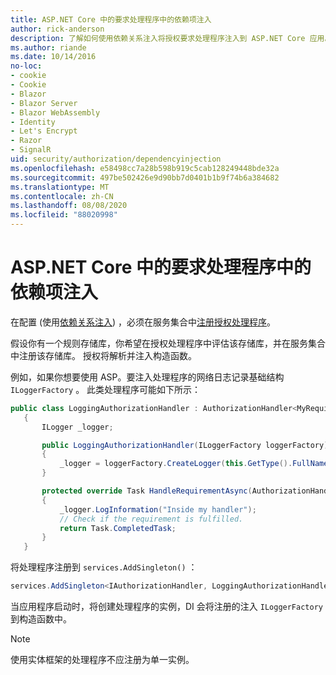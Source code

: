 ```yaml
---
title: ASP.NET Core 中的要求处理程序中的依赖项注入
author: rick-anderson
description: 了解如何使用依赖关系注入将授权要求处理程序注入到 ASP.NET Core 应用。
ms.author: riande
ms.date: 10/14/2016
no-loc:
- cookie
- Cookie
- Blazor
- Blazor Server
- Blazor WebAssembly
- Identity
- Let's Encrypt
- Razor
- SignalR
uid: security/authorization/dependencyinjection
ms.openlocfilehash: e58498cc7a28b598b919c5cab128249448bde32a
ms.sourcegitcommit: 497be502426e9d90bb7d0401b1b9f74b6a384682
ms.translationtype: MT
ms.contentlocale: zh-CN
ms.lasthandoff: 08/08/2020
ms.locfileid: "88020998"
---
```

# <a name="dependency-injection-in-requirement-handlers-in-aspnet-core"></a>ASP.NET Core 中的要求处理程序中的依赖项注入

<a name="security-authorization-di"></a>

在配置 (使用[依赖关系注入](xref:fundamentals/dependency-injection)) ，必须在服务集合中[注册授权处理程序](xref:security/authorization/policies#handler-registration)。

假设你有一个规则存储库，你希望在授权处理程序中评估该存储库，并在服务集合中注册该存储库。 授权将解析并注入构造函数。

例如，如果你想要使用 ASP。要注入处理程序的网络日志记录基础结构 `ILoggerFactory` 。 此类处理程序可能如下所示：

```csharp
public class LoggingAuthorizationHandler : AuthorizationHandler<MyRequirement>
   {
       ILogger _logger;

       public LoggingAuthorizationHandler(ILoggerFactory loggerFactory)
       {
           _logger = loggerFactory.CreateLogger(this.GetType().FullName);
       }

       protected override Task HandleRequirementAsync(AuthorizationHandlerContext context, MyRequirement requirement)
       {
           _logger.LogInformation("Inside my handler");
           // Check if the requirement is fulfilled.
           return Task.CompletedTask;
       }
   }
   ```

将处理程序注册到 `services.AddSingleton()` ：

```csharp
services.AddSingleton<IAuthorizationHandler, LoggingAuthorizationHandler>();
```

当应用程序启动时，将创建处理程序的实例，DI 会将注册的注入 `ILoggerFactory` 到构造函数中。

> [!NOTE]
> 使用实体框架的处理程序不应注册为单一实例。
